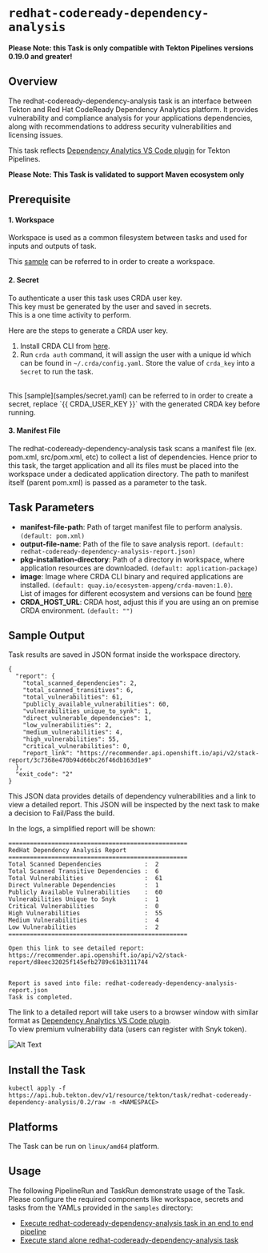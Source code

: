 # `redhat-codeready-dependency-analysis`
**Please Note: this Task is only compatible with Tekton Pipelines versions 0.19.0 and greater!**

## Overview
The redhat-codeready-dependency-analysis task is an interface between Tekton and Red Hat CodeReady Dependency Analytics platform. 
It provides vulnerability and compliance analysis for your applications dependencies, along with recommendations to address security vulnerabilities and licensing issues.

This task reflects [Dependency Analytics VS Code plugin](https://marketplace.visualstudio.com/items?itemName=redhat.fabric8-analytics) for Tekton Pipelines.

**Please Note: This Task is validated to support Maven ecosystem only**

## Prerequisite

#### 1. Workspace
Workspace is used as a common filesystem between tasks and used for inputs and outputs of task.

This [sample](samples/workspace.yaml) can be referred to in order to create a workspace.<br />

#### 2. Secret
To authenticate a user this task uses CRDA user key. <br />
This key must be generated by the user and saved in secrets. <br />
This is a one time activity to perform. 

Here are the steps to generate a CRDA user key.<br />
1. Install CRDA CLI from [here](https://github.com/fabric8-analytics/cli-tools/releases).
2. Run `crda auth` command, it will assign the user with a unique id which can be found in `~/.crda/config.yaml`. 
Store the value of `crda_key` into a `Secret` to run the task.
<br />
This [sample](samples/secret.yaml) can be referred to in order to create a secret, replace `{{ CRDA_USER_KEY }}` with the generated CRDA key before running.

#### 3. Manifest File
The redhat-codeready-dependency-analysis task scans a manifest file  (ex. pom.xml, src/pom.xml, etc) to collect a list of dependencies. Hence prior to this task, the target application and all its files must be placed into the workspace under a dedicated application directory. 
The path to manifest itself (parent pom.xml) is passed as a parameter to the task.

## Task Parameters
- **manifest-file-path**: Path of target manifest file to perform analysis. `(default: pom.xml)`
- **output-file-name**: Path of the file to save analysis report. `(default: redhat-codeready-dependency-analysis-report.json)`
- **pkg-installation-directory**: Path of a directory in workspace, where application resources are downloaded. `(default: application-package)`
- **image**: Image where CRDA CLI binary and required applications are installed. `(default: quay.io/ecosystem-appeng/crda-maven:1.0)`. <br />List of images for different ecosystem and versions can be found [here](https://github.com/fabric8-analytics/crda-images/blob/main/README.md)
- **CRDA_HOST_URL**: CRDA host, adjust this if you are using an on premise CRDA environment. `(default: "")`

## Sample Output

Task results are saved in JSON format inside the workspace directory. 
```
{
  "report": {
    "total_scanned_dependencies": 2,
    "total_scanned_transitives": 6,
    "total_vulnerabilities": 61,
    "publicly_available_vulnerabilities": 60,
    "vulnerabilities_unique_to_synk": 1,
    "direct_vulnerable_dependencies": 1,
    "low_vulnerabilities": 2,
    "medium_vulnerabilities": 4,
    "high_vulnerabilities": 55,
    "critical_vulnerabilities": 0,
    "report_link": "https://recommender.api.openshift.io/api/v2/stack-report/3c7368e470b94d66bc26f46db163d1e9"
  },
  "exit_code": "2"
}

```
This JSON data provides details of dependency vulnerabilities and a link to view a detailed report. This JSON will be inspected by the next task to make a decision to Fail/Pass the build.  

In the logs, a simplified report will be shown:

```
==================================================
RedHat Dependency Analysis Report
==================================================
Total Scanned Dependencies            :  2 
Total Scanned Transitive Dependencies :  6 
Total Vulnerabilities                 :  61 
Direct Vulnerable Dependencies        :  1 
Publicly Available Vulnerabilities    :  60 
Vulnerabilities Unique to Snyk        :  1 
Critical Vulnerabilities              :  0 
High Vulnerabilities                  :  55 
Medium Vulnerabilities                :  4 
Low Vulnerabilities                   :  2 
==================================================

Open this link to see detailed report:
https://recommender.api.openshift.io/api/v2/stack-report/d8eec32025f145efb2789c61b3111744 


Report is saved into file: redhat-codeready-dependency-analysis-report.json
Task is completed.
```

The link to a detailed report will take users to a browser window with similar format as [Dependency Analytics VS Code plugin](https://marketplace.visualstudio.com/items?itemName=redhat.fabric8-analytics). <br /> To view premium vulnerability data (users can register with Snyk token).

![Alt Text](https://raw.githubusercontent.com/fabric8-analytics/fabric8-analytics-vscode-extension/master/images/0.3.0/reg-stack-analysis.gif)

## Install the Task
```
kubectl apply -f https://api.hub.tekton.dev/v1/resource/tekton/task/redhat-codeready-dependency-analysis/0.2/raw -n <NAMESPACE>
```

## Platforms

The Task can be run on `linux/amd64` platform.

## Usage

The following PipelineRun and TaskRun demonstrate usage of the Task. Please configure the required components like workspace, secrets and tasks from the YAMLs provided in the `samples` directory:

- [Execute redhat-codeready-dependency-analysis task in an end to end pipeline](samples/pipeline-run.yaml)
- [Execute stand alone redhat-codeready-dependency-analysis task](samples/task-run.yaml)
